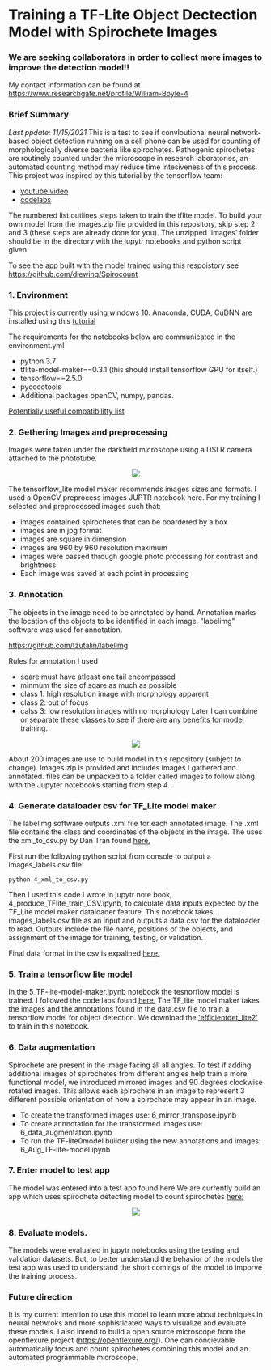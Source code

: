 # Training a TF-Lite Object Dectection Model with Spirochete Images

### We are seeking collaborators in order to collect more images to improve the detection model!!
My contact information can be found at https://www.researchgate.net/profile/William-Boyle-4

### Brief Summary
*Last ppdate: 11/15/2021*
This is a test to see if convloutional neural network-based object detection running on a cell phone can be used for counting of morphologically diverse bacteria like spirochetes. Pathogenic spirochetes are routinely counted under the microscope in research laboratories, an automated counting method may reduce time intesiveness of this process. This project was inspired by this tutorial by the tensorflow team: 

* [youtube video](https://www.youtube.com/watch?v=vLxn5mOuWAk&t=1529s)
* [codelabs](https://codelabs.developers.google.com/tflite-object-detection-android#0)

The numbered list outlines steps taken to train the tflite model. To build your own model from the images.zip file provided in this repository, skip step 2 and 3 (these steps are already done for you). The unzipped 'images' folder should be in the directory with the jupytr notebooks and python script given.

To see the app built with the model trained using this respoistory see https://github.com/djewing/Spirocount


### 1. Environment

This project is currently using windows 10. Anaconda, CUDA, CuDNN are installed using this [tutorial](https://github.com/EdjeElectronics/TensorFlow-Object-Detection-API-Tutorial-Train-Multiple-Objects-Windows-10)

The requirements for the notebooks below are communicated in the environment.yml
* python 3.7
* tflite-model-maker==0.3.1 (this should install tensorflow GPU for itself.)
* tensorflow==2.5.0
* pycocotools
* Additional packages openCV, numpy, pandas.

[Potentially useful compatibilitty list](https://www.tensorflow.org/install/source#tested_build_configurations)


### 2. Gethering Images and preprocessing

Images were taken under the darkfield microscope using a DSLR camera attached to the phototube.

<p align="center">
  <img src="docs/2.jpg">
</p>

The tensorflow_lite model maker recommends images sizes and formats. I used a OpenCV preprocess images JUPTR notebook here. For my training I selected and preprocessed images such that:
* images contained spirochetes that can be boardered by a box
* images are in jpg format
* images are square in dimension
* images are 960 by 960 resolution maximum 
* images were passed through google photo processing for contrast and brightness
* Each image was saved at each point in processing


### 3. Annotation

The objects in the image need to be annotated by hand. Annotation marks the location of the objects to be identified in each image. "labelimg" software was used for annotation.

https://github.com/tzutalin/labelImg

Rules for annotation I used
* sqare must have atleast one tail encompassed
* minmum the size of sqare as much as possible 
* class 1: high resolution image with morphology apparent
* class 2: out of focus
* calss 3: low resolution images with no morphology
Later I can combine or separate these classes to see if there are any benefits for model training.

<p align="center">
  <img src="docs/labelimg.PNG">
</p>

About 200 images are use to build model in this repository (subject to change). Images.zip is provided and includes images I gathered and annotated. files can be unpacked to a folder called images to follow along with the Jupyter notebooks starting from step 4.


### 4. Generate dataloader csv for TF_Lite model maker

The labelimg software outputs .xml file for each annotated image. The .xml file contains the class and coordinates of the objects in the image. The uses the xml_to_csv.py by Dan Tran found [here.](https://github.com/datitran/raccoon_dataset) 

First run the following python script from console to output a images_labels.csv file:

``
python 4_xml_to_csv.py
``

Then I used this code I wrote in jupytr note book, 4_produce_TFlite_train_CSV.ipynb, to calculate data inputs expected by the TF_Lite model maker dataloader feature. This notebook takes images_labels.csv file as an input and outputs a data.csv for the dataloader to read. Outputs include the file name, positions of the objects, and assignment of the image for training, testing, or validation.

Final data format in the csv is expalined [here.](https://www.tensorflow.org/lite/tutorials/model_maker_object_detection)


### 5. Train a tensorflow lite model

In the 5_TF-lite-model-maker.ipynb notebook the tesnorflow model is trained. I followed the code labs found [here.](https://www.tensorflow.org/lite/tutorials/model_maker_object_detection) The TF_lite model maker takes the images and the annotations found in the data.csv file to train a tensorflow model for object detection. We download the ['efficientdet_lite2'](https://arxiv.org/abs/1911.09070) to train in this notebook.


### 6. Data augmentation

Spirochete are present in the image facing all all angles. To test if adding additional images of spirochetes from different angles help train a more functional model, we introduced mirrored images and 90 degrees clockwise rotated images. This allows each spirochete in an image to represent 3 different possible orientation of how a spirochete may appear in an image.

* To create the transformed images use: 6_mirror_transpose.ipynb
* To create annnotation for the transformed images use: 6_data_augmentation.ipynb
* To run the TF-lite0model builder using the new annotations and images: 6_Aug_TF-lite-model.ipynb

### 7. Enter model to test app

The model was entered into a test app found here
We are currently build an app which uses spirochete detecting model to count spirochetes [here:](https://github.com/djewing/Spirocount)

<p align="center">
  <img src="docs/afterdetct.png">
</p>

### 8. Evaluate models. 

The models were evaluated in jupytr notebooks using the testing and validation datasets. But, to better understand the behavior of the models the test app was used to understand the short comings of the model to imporve the training process. 


### Future direction

It is my current intention to use this model to learn more about techniques in neural netwroks and more sophisticated ways to visualize and evaluate these models. I also intend to build a open source microscope from the openflexure project (https://openflexure.org/). One can concievable automatically focus and count spirochetes combining this model and an automated programmable microscope. 